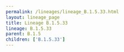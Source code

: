 ```yaml
---
permalink: /lineages/lineage_B.1.5.33.html
layout: lineage_page
title: Lineage B.1.5.33
lineage: B.1.5.33
parent: B.1.5
children: ['B.1.5.33']
---
```

